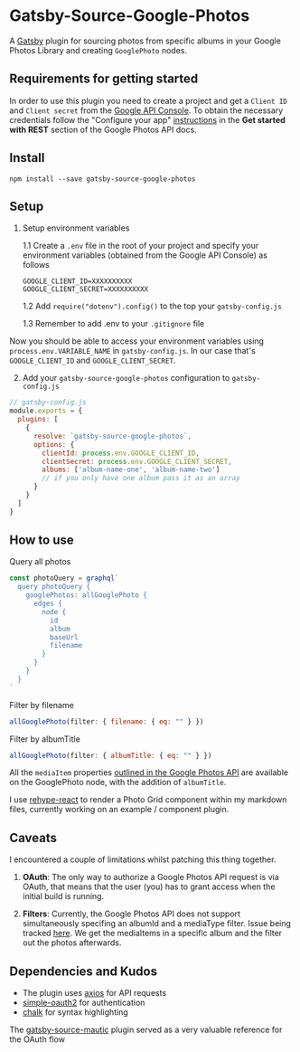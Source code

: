# Gatsby-Source-Google-Photos

A [Gatsby](https://www.gatsbyjs.org/) plugin for sourcing photos from specific albums in your Google Photos Library and creating `GooglePhoto` nodes.

## Requirements for getting started

In order to use this plugin you need to create a project and get a `Client ID` and `Client secret` from the [Google API Console](https://console.developers.google.com/apis/library?project=pragmatic-mote-231017&folder&organizationId). To obtain the necessary credentials follow the "Configure your app" [instructions](https://developers.google.com/photos/library/guides/get-started#configure-app) in the **Get started with REST** section of the Google Photos API docs.

## Install

`npm install --save gatsby-source-google-photos`

## Setup

1. Setup environment variables

   1.1 Create a `.env` file in the root of your project and specify your environment variables (obtained from the Google API Console) as follows

   ```
   GOOGLE_CLIENT_ID=XXXXXXXXXX
   GOOGLE_CLIENT_SECRET=XXXXXXXXXX
   ```

   1.2 Add `require("dotenv").config()` to the top your `gatsby-config.js`

   1.3 Remember to add .env to your `.gitignore` file

Now you should be able to access your environment variables using `process.env.VARIABLE_NAME` in `gatsby-config.js`. In our case that's `GOOGLE_CLIENT_ID` and `GOOGLE_CLIENT_SECRET`.

2. Add your `gatsby-source-google-photos` configuration to `gatsby-config.js`

```javascript
// gatsby-config.js
module.exports = {
  plugins: [
    {
      resolve: `gatsby-source-google-photos`,
      options: {
        clientId: process.env.GOOGLE_CLIENT_ID,
        clientSecret: process.env.GOOGLE_CLIENT_SECRET,
        albums: ['album-name-one', 'album-name-two']
        // if you only have one album pass it as an array
      }
    }
  ]
}
```

## How to use

Query all photos

```javascript
const photoQuery = graphql`
  query photoQuery {
    googlePhotos: allGooglePhoto {
      edges {
        node {
          id
          album
          baseUrl
          filename
        }
      }
    }
  }
`
```

Filter by filename

```javascript
allGooglePhoto(filter: { filename: { eq: "" } })
```

Filter by albumTitle

```javascript
allGooglePhoto(filter: { albumTitle: { eq: "" } })
```

All the `mediaItem` properties [outlined in the Google Photos API](https://developers.google.com/photos/library/guides/access-media-items#media-items) are available on the GooglePhoto node, with the addition of `albumTitle`.

I use [rehype-react](https://github.com/rhysd/rehype-react) to render a Photo Grid component within my markdown files, currently working on an example / component plugin.

## Caveats

I encountered a couple of limitations whilst patching this thing together.

1.  **OAuth**: The only way to authorize a Google Photos API request is via OAuth, that means that the user (you) has to grant access when the initial build is running.

2.  **Filters**: Currently, the Google Photos API does not support simultaneously specifing an albumId and a mediaType filter. Issue being tracked [here](https://issuetracker.google.com/issues/116541300). We get the mediaItems in a specific album and the filter out the photos afterwards.

## Dependencies and Kudos

- The plugin uses [axios](https://github.com/axios/axios) for API requests
- [simple-oauth2](https://github.com/lelylan/simple-oauth2) for authentication
- [chalk](https://github.com/chalk/chalk) for syntax highlighting

The [gatsby-source-mautic](https://github.com/sineau/gatsby-source-mautic) plugin served as a very valuable reference for the OAuth flow
